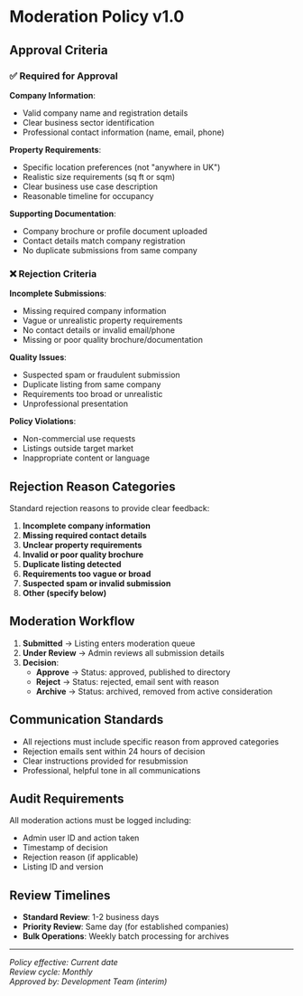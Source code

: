 # Moderation Policy v1.0

## Approval Criteria

### ✅ Required for Approval

**Company Information**:
- Valid company name and registration details
- Clear business sector identification
- Professional contact information (name, email, phone)

**Property Requirements**:
- Specific location preferences (not "anywhere in UK")
- Realistic size requirements (sq ft or sqm)
- Clear business use case description
- Reasonable timeline for occupancy

**Supporting Documentation**:
- Company brochure or profile document uploaded
- Contact details match company registration
- No duplicate submissions from same company

### ❌ Rejection Criteria

**Incomplete Submissions**:
- Missing required company information
- Vague or unrealistic property requirements
- No contact details or invalid email/phone
- Missing or poor quality brochure/documentation

**Quality Issues**:
- Suspected spam or fraudulent submission
- Duplicate listing from same company
- Requirements too broad or unrealistic
- Unprofessional presentation

**Policy Violations**:
- Non-commercial use requests
- Listings outside target market
- Inappropriate content or language

## Rejection Reason Categories

Standard rejection reasons to provide clear feedback:

1. **Incomplete company information**
2. **Missing required contact details**
3. **Unclear property requirements**
4. **Invalid or poor quality brochure**
5. **Duplicate listing detected**
6. **Requirements too vague or broad**
7. **Suspected spam or invalid submission**
8. **Other (specify below)**

## Moderation Workflow

1. **Submitted** → Listing enters moderation queue
2. **Under Review** → Admin reviews all submission details
3. **Decision**:
   - **Approve** → Status: approved, published to directory
   - **Reject** → Status: rejected, email sent with reason
   - **Archive** → Status: archived, removed from active consideration

## Communication Standards

- All rejections must include specific reason from approved categories
- Rejection emails sent within 24 hours of decision
- Clear instructions provided for resubmission
- Professional, helpful tone in all communications

## Audit Requirements

All moderation actions must be logged including:
- Admin user ID and action taken
- Timestamp of decision
- Rejection reason (if applicable)
- Listing ID and version

## Review Timelines

- **Standard Review**: 1-2 business days
- **Priority Review**: Same day (for established companies)
- **Bulk Operations**: Weekly batch processing for archives

---

*Policy effective: Current date*  
*Review cycle: Monthly*  
*Approved by: Development Team (interim)*